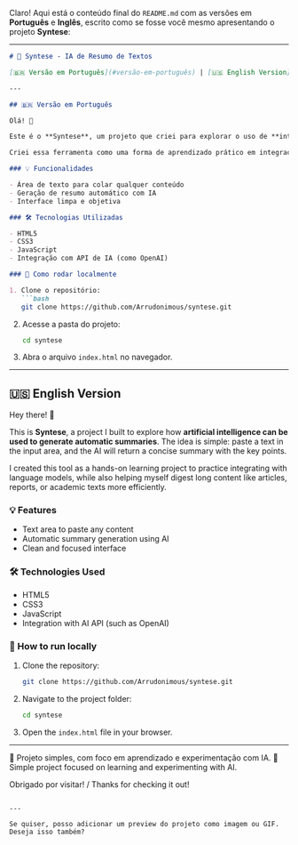 Claro! Aqui está o conteúdo final do `README.md` com as versões em **Português** e **Inglês**, escrito como se fosse você mesmo apresentando o projeto **Syntese**:

---

````markdown
# 🧠 Syntese - IA de Resumo de Textos

[🇧🇷 Versão em Português](#versão-em-português) | [🇺🇸 English Version](#english-version)

---

## 🇧🇷 Versão em Português

Olá! 👋

Este é o **Syntese**, um projeto que criei para explorar o uso de **inteligência artificial na geração de resumos automáticos**. A proposta é simples: você cola um texto no campo indicado, e a IA retorna um resumo objetivo com os principais pontos.

Criei essa ferramenta como uma forma de aprendizado prático em integrações com modelos de linguagem natural, além de facilitar o consumo de conteúdos longos como artigos, relatórios e textos acadêmicos.

### 💡 Funcionalidades

- Área de texto para colar qualquer conteúdo  
- Geração de resumo automático com IA  
- Interface limpa e objetiva  

### 🛠️ Tecnologias Utilizadas

- HTML5  
- CSS3  
- JavaScript  
- Integração com API de IA (como OpenAI)

### 🚀 Como rodar localmente

1. Clone o repositório:
   ```bash
   git clone https://github.com/Arrudonimous/syntese.git
````

2. Acesse a pasta do projeto:

   ```bash
   cd syntese
   ```
3. Abra o arquivo `index.html` no navegador.

---

## 🇺🇸 English Version

Hey there! 👋

This is **Syntese**, a project I built to explore how **artificial intelligence can be used to generate automatic summaries**. The idea is simple: paste a text in the input area, and the AI will return a concise summary with the key points.

I created this tool as a hands-on learning project to practice integrating with language models, while also helping myself digest long content like articles, reports, or academic texts more efficiently.

### 💡 Features

* Text area to paste any content
* Automatic summary generation using AI
* Clean and focused interface

### 🛠️ Technologies Used

* HTML5
* CSS3
* JavaScript
* Integration with AI API (such as OpenAI)

### 🚀 How to run locally

1. Clone the repository:

   ```bash
   git clone https://github.com/Arrudonimous/syntese.git
   ```
2. Navigate to the project folder:

   ```bash
   cd syntese
   ```
3. Open the `index.html` file in your browser.

---

📌 Projeto simples, com foco em aprendizado e experimentação com IA.
📌 Simple project focused on learning and experimenting with AI.

Obrigado por visitar! / Thanks for checking it out!

```

---

Se quiser, posso adicionar um preview do projeto como imagem ou GIF. Deseja isso também?
```
